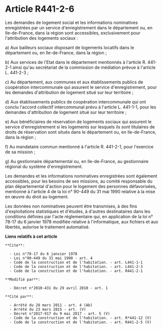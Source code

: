 # Article R441-2-6

Les demandes de logement social et les informations nominatives enregistrées par un service d'enregistrement dans le
département ou, en Ile-de-France, dans la région sont accessibles, exclusivement pour l'attribution des logements sociaux : 

a) Aux bailleurs sociaux disposant de logements locatifs dans le département ou, en Ile-de-France, dans la région ; 

b) Aux services de l'Etat dans le département mentionnés à l'article R. 441-2-1 ainsi qu'au secrétariat de la commission de
médiation prévue à l'article L. 441-2-3 ; 

c) Au département, aux communes et aux établissements publics de coopération intercommunale qui assurent le service
d'enregistrement, pour les demandes d'attribution de logement situé sur leur territoire ; 

d) Aux établissements publics de coopération intercommunale qui ont conclu l'accord collectif intercommunal prévu à l'article
L. 441-1-1, pour les demandes d'attribution de logement situé sur leur territoire ; 

e) Aux bénéficiaires de réservation de logements sociaux qui assurent le service d'enregistrement si les logements sur
lesquels ils sont titulaires de droits de réservation sont situés dans le département ou, en Ile-de-France, dans la région ; 

f) Au mandataire commun mentionné à l'article R. 441-2-1, pour l'exercice de sa mission ; 

g) Au gestionnaire départemental ou, en Ile-de-France, au gestionnaire régional du système d'enregistrement. 

Les demandes et les informations nominatives enregistrées sont également accessibles, pour les besoins de ses missions, au
comité responsable du plan départemental d'action pour le logement des personnes défavorisées, mentionné à l'article 4 de la
loi n° 90-449 du 31 mai 1990 relative à la mise en œuvre du droit au logement. 

Les données non nominatives peuvent être transmises, à des fins d'exploitations statistiques et d'études, à d'autres
destinataires dans les conditions définies par l'acte réglementaire qui, en application de la loi n° 78-17 du 6 janvier 1978
modifiée relative à l'informatique, aux fichiers et aux libertés, autorise le traitement automatisé.

**Liens relatifs à cet article**

	**Cite**:

	  - Loi n°78-17 du 6 janvier 1978
	  - Loi n°90-449 du 31 mai 1990 - art. 4
	  - Code de la construction et de l'habitation. - art. L441-1-1
	  - Code de la construction et de l'habitation. - art. L441-2-3
	  - Code de la construction et de l'habitation. - art. R441-2-1

	**Modifié par**:

	  - Décret n°2010-431 du 29 avril 2010 - art. 1

	**Cité par**:

	  - Arrêté du 28 mars 2011 - art. 4 (Ab)
	  - Arrêté du 23 mars 2015 - art. (V)
	  - Décret n°2017-917 du 9 mai 2017 - art. 5 (V)
	  - Code de la construction et de l'habitation. - art. R*441-12 (V)
	  - Code de la construction et de l'habitation. - art. R441-2-5 (V)
